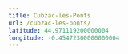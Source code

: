 ```yaml
---
title: Cubzac-les-Ponts
url: /cubzac-les-ponts/
latitude: 44.971119200000004
longitude: -0.45472300000000004
---
```

